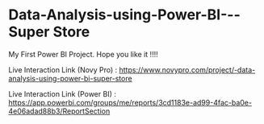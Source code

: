 # Data-Analysis-using-Power-BI---Super Store

My First Power BI Project. Hope you like it !!!!

Live Interaction Link (Novy Pro) : https://www.novypro.com/project/-data-analysis-using-power-bi-super-store 



Live Interaction Link (Power BI) : https://app.powerbi.com/groups/me/reports/3cd1183e-ad99-4fac-ba0e-4e06adad88b3/ReportSection

